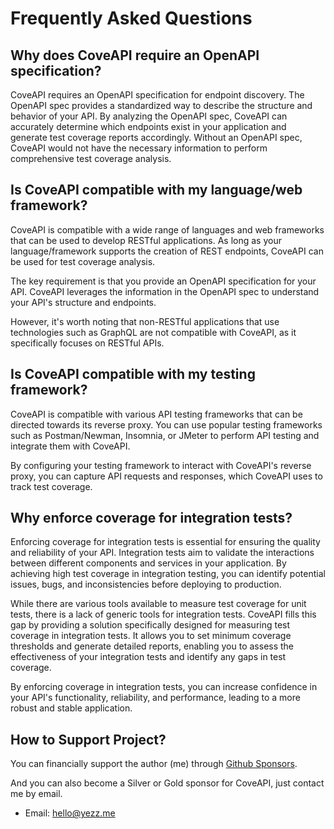 # Frequently Asked Questions

## Why does CoveAPI require an OpenAPI specification?

CoveAPI requires an OpenAPI specification for endpoint discovery. The OpenAPI spec provides a standardized way to describe the structure and behavior of your API. By analyzing the OpenAPI spec, CoveAPI can accurately determine which endpoints exist in your application and generate test coverage reports accordingly. Without an OpenAPI spec, CoveAPI would not have the necessary information to perform comprehensive test coverage analysis.

## Is CoveAPI compatible with my language/web framework?

CoveAPI is compatible with a wide range of languages and web frameworks that can be used to develop RESTful applications. As long as your language/framework supports the creation of REST endpoints, CoveAPI can be used for test coverage analysis.

The key requirement is that you provide an OpenAPI specification for your API. CoveAPI leverages the information in the OpenAPI spec to understand your API's structure and endpoints.

However, it's worth noting that non-RESTful applications that use technologies such as GraphQL are not compatible with CoveAPI, as it specifically focuses on RESTful APIs.

## Is CoveAPI compatible with my testing framework?

CoveAPI is compatible with various API testing frameworks that can be directed towards its reverse proxy. You can use popular testing frameworks such as Postman/Newman, Insomnia, or JMeter to perform API testing and integrate them with CoveAPI.

By configuring your testing framework to interact with CoveAPI's reverse proxy, you can capture API requests and responses, which CoveAPI uses to track test coverage.

## Why enforce coverage for integration tests?

Enforcing coverage for integration tests is essential for ensuring the quality and reliability of your API. Integration tests aim to validate the interactions between different components and services in your application. By achieving high test coverage in integration testing, you can identify potential issues, bugs, and inconsistencies before deploying to production.

While there are various tools available to measure test coverage for unit tests, there is a lack of generic tools for integration tests. CoveAPI fills this gap by providing a solution specifically designed for measuring test coverage in integration tests. It allows you to set minimum coverage thresholds and generate detailed reports, enabling you to assess the effectiveness of your integration tests and identify any gaps in test coverage.

By enforcing coverage in integration tests, you can increase confidence in your API's functionality, reliability, and performance, leading to a more robust and stable application.

## How to Support Project?

You can financially support the author (me) through
<a href="https://github.com/sponsors/yezz123" class="external-link" target="_blank">Github Sponsors</a>.

And you can also become a Silver or Gold sponsor for CoveAPI, just contact me by email.

- Email: <a href="mailto:hello@yezz.me" class="external-link" target="_blank">hello@yezz.me</a>

